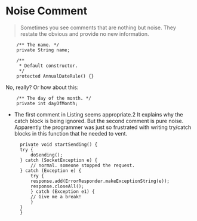 # Noise Comment

> Sometimes you see comments that are nothing but noise. They restate the obvious and provide no new information.

        /** The name. */
        private String name;
        
        /**
         * Default constructor.
         */
        protected AnnualDateRule() {}

No, really? Or how about this:

        /** The day of the month. */
        private int dayOfMonth;


* The first comment in Listing  seems appropriate.2 It explains why the catch block  is being ignored. But the second comment is pure noise. Apparently the programmer was just so frustrated with writing try/catch blocks in this function that he needed to vent.

		private void startSending() {
		try {
			doSending();
		} catch (SocketException e) {
			// normal. someone stopped the request.
		} catch (Exception e) {
			try {
			response.add(ErrorResponder.makeExceptionString(e));
			response.closeAll();
			} catch (Exception e1) {
			// Give me a break!
			}
		}
		}